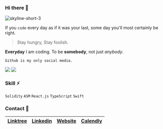 ### Hi there 👋

![skyline-short-3](https://user-images.githubusercontent.com/78368735/135309541-9e8b814d-652f-4c1a-9596-99df192dcef9.gif)

If you `code` every day as if it was your last, some day you'll most certainly be right.

> Stay hungry, Stay foolish.

**Everyday** I am coding. To be **somebody**, not just _anybody_.

```
Github is my only social media.
```
<img src="https://github-readme-stats.vercel.app/api?username=maAPPsDEV&show_icons=true&theme=tokyonight&count_private=true" />
<img src="https://github-readme-streak-stats.herokuapp.com?user=maAPPsDEV&theme=tokyonight" />

### Skill ⚡

`Solidity` `ASM` `React.js` `TypeScript` `Swift`

### Contact 💖

| [Linktree](https://linktr.ee/maapps) | [Linkedin](https://www.linkedin.com/in/tony-maapps/) | [Website](https://maapps.dev/) | [Calendly](https://calendly.com/tony-maapps/meet) |
|--------------------------------------|------------------------------------------------------|--------------------------------|---------------------------------------------------|

<!--
**maAPPsDEV/maAPPsDEV** is a ✨ _special_ ✨ repository because its `README.md` (this file) appears on your GitHub profile.

Here are some ideas to get you started:

- 🔭 I’m currently working on ...
- 🌱 I’m currently learning ...
- 👯 I’m looking to collaborate on ...
- 🤔 I’m looking for help with ...
- 💬 Ask me about ...
- 📫 How to reach me: ...
- 😄 Pronouns: ...
- ⚡ Fun fact: ...
-->
